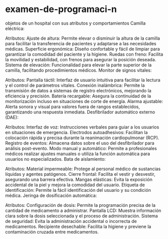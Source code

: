 # examen-de-programaci-n
objetos de un hospital con sus atributos y comportamientos
Camilla eléctrica:

Atributos:
Ajuste de altura: Permite elevar o disminuir la altura de la camilla para facilitar la transferencia de pacientes y adaptarse a las necesidades médicas.
Superficie ergonómica: Diseño confortable y fácil de limpiar para garantizar la comodidad del paciente y la higiene.
Ruedas con freno: Facilita la movilidad y estabilidad, con frenos para asegurar la posición deseada.
Sistema de elevación: Funcionalidad para elevar la parte superior de la camilla, facilitando procedimientos médicos.
Monitor de signos vitales:

Atributos:
Pantalla táctil: Interfaz de usuario intuitiva para facilitar la lectura y el control de parámetros vitales.
Conexión inalámbrica: Permite la transmisión de datos a sistemas de registro electrónicos, mejorando la eficiencia y precisión.
Batería recargable: Asegura la continuidad de la monitorización incluso en situaciones de corte de energía.
Alarma ajustable: Alerta sonora y visual para valores fuera de rangos establecidos, garantizando una respuesta inmediata.
Desfibrilador automático externo (DAE):

Atributos:
Interfaz de voz: Instrucciones verbales para guiar a los usuarios en situaciones de emergencia.
Electrodos autoadhesivos: Facilitan la colocación rápida y precisa durante la reanimación cardiopulmonar (RCP).
Registro de eventos: Almacena datos sobre el uso del desfibrilador para análisis post-evento.
Modo manual y automático: Permite a profesionales médicos realizar ajustes manuales o utiliza la función automática para usuarios no especializados.
Bata de aislamiento:

Atributos:
Material impermeable: Protege al personal médico de sustancias líquidas y agentes patógenos.
Cierre frontal: Facilita el vestir y desvestir, asegurando una barrera efectiva.
Mangas elásticas: Evita la exposición accidental de la piel y mejora la comodidad del usuario.
Etiqueta de identificación: Permite la fácil identificación del usuario y su condición médica.
Jeringa de dosificación automática:

Atributos:
Configuración de dosis: Permite la programación precisa de la cantidad de medicamento a administrar.
Pantalla LCD: Muestra información clara sobre la dosis seleccionada y el proceso de administración.
Sistema de seguridad: Evita la administración accidental o incorrecta de medicamentos.
Recipiente desechable: Facilita la higiene y previene la contaminación cruzada entre medicamentos.


